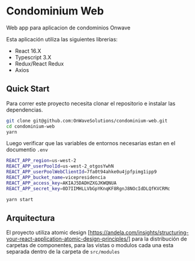 # Condominium Web

Web app para aplicacion de condominios Onwave

Esta aplicación utiliza las siguientes librerias:

- React 16.X
- Typescript 3.X
- Redux/React Redux
- Axios

## Quick Start

Para correr este proyecto necesita clonar el repositorio e instalar las dependencias.

```sh
git clone git@github.com:OnWaveSolutions/condominium-web.git 
cd condominium-web
yarn
```

Luego verificar que las variables de entornos necesarias estan en el documentio `.env`

```sh
REACT_APP_region=us-west-2
REACT_APP_userPoolId=us-west-2_otgosYwhN
REACT_APP_userPoolWebClientId=7fa0t94ahke0u4jpfpimg1ipp9
REACT_APP_bucket_name=vicepresidencia
REACT_APP_access_key=AKIAJ5DADHZXGJKWQNUA
REACT_APP_secret_key=0D7IIMHLLVbGpYKnqKF8RgnJ8NOcIdDLQfKVCRMc
```

```sh
yarn start
```

## Arquitectura

El proyecto utiliza atomic design [https://andela.com/insights/structuring-your-react-application-atomic-design-principles/] para la distribución de carpetas de componentes, para las vistas o modulos cada una esta separada dentro de la carpeta de `src/modules` 
